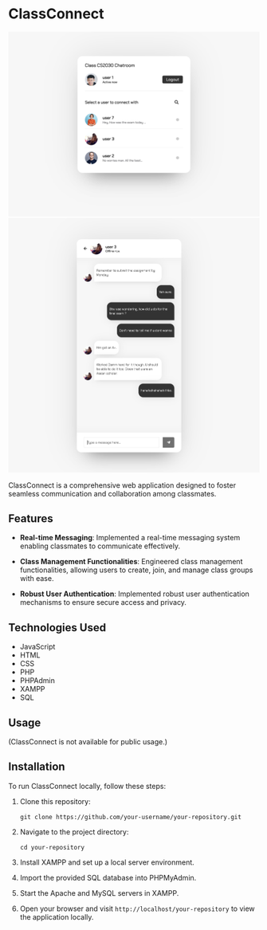 # ClassConnect

![ClassConnect Screenshot 1](ClassConnect1.png) ![ClassConnect Screenshot 2](ClassConnect2.png)

ClassConnect is a comprehensive web application designed to foster seamless communication and collaboration among classmates.

## Features

- **Real-time Messaging**: Implemented a real-time messaging system enabling classmates to communicate effectively.
  
- **Class Management Functionalities**: Engineered class management functionalities, allowing users to create, join, and manage class groups with ease.
  
- **Robust User Authentication**: Implemented robust user authentication mechanisms to ensure secure access and privacy.

## Technologies Used

- JavaScript
- HTML
- CSS
- PHP
- PHPAdmin
- XAMPP
- SQL

## Usage

(ClassConnect is not available for public usage.)

## Installation

To run ClassConnect locally, follow these steps:

1. Clone this repository:

   ```
   git clone https://github.com/your-username/your-repository.git
   ```

2. Navigate to the project directory:

   ```
   cd your-repository
   ```

3. Install XAMPP and set up a local server environment.

4. Import the provided SQL database into PHPMyAdmin.

5. Start the Apache and MySQL servers in XAMPP.

6. Open your browser and visit `http://localhost/your-repository` to view the application locally.
